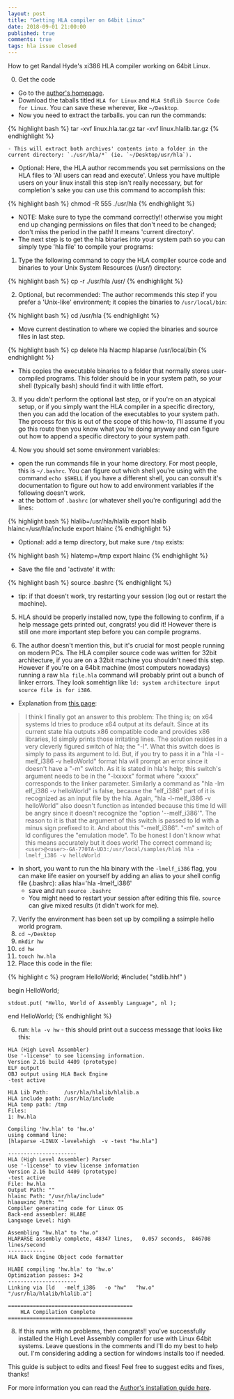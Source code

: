 ```yaml
---
layout: post
title: "Getting HLA compiler on 64bit Linux"
date: 2018-09-01 21:00:00
published: true
comments: true
tags: hla issue closed
---
```


How to get Randal Hyde's xi386 HLA compiler working on 64bit Linux.

0. Get the code
  - Go to the [author's homepage][hla-homepage].
  - Download the taballs titled `HLA for Linux` and `HLA Stdlib Source Code for Linux`. You can save these wherever, like `~/Desktop`.
  - Now you need to extract the tarballs. you can run the commands:
  
{% highlight bash %}
tar -xvf linux.hla.tar.gz
tar -xvf linux.hlalib.tar.gz
{% endhighlight %}

    - This will extract both archives' contents into a folder in the current directory: `./usr/hla/*` (ie. `~/Desktop/usr/hla`).
  - Optional: Here, the HLA author recommends you set permissions on the HLA files to 'All users can read and execute'. Unless you have multiple users on your linux install this step isn't really necessary, but for completion's sake you can use this command to accomplish this:
  
{% highlight bash %}
chmod -R 555 ./usr/hla
{% endhighlight %}

  - NOTE: Make sure to type the command correctly!! otherwise you might end up changing permissions on files that don't need to be changed; don't miss the period in the path! It means 'current directory'.  
  - The next step is to get the hla binaries into your system path so you can simply type 'hla file' to compile your programs:
  
1. Type the following command to copy the HLA compiler source code and binaries to your Unix System Resources (/usr/) directory:

{% highlight bash %}
cp -r ./usr/hla /usr/
{% endhighlight %}

2. Optional, but recommended: The author recommends this step if you prefer a 'Unix-like' environment; it copies the binaries to `/usr/local/bin`:
  
{% highlight bash %}
cd /usr/hla
{% endhighlight %}

  - Move current destination to where we copied the binaries and source files in last step.
    
{% highlight bash %}
cp delete hla hlacmp hlaparse /usr/local/bin
{% endhighlight %}

  - This copies the executable binaries to a folder that normally stores user-compiled programs. This folder should be in your system path, so your shell (typically bash) should find it with little effort.
  
3. If you didn't perform the optional last step, or if you're on an atypical setup, or if you simply want the HLA compiler in a specific directory, then you can add the location of the executables to your system path. The process for this is out of the scope of this how-to, I'll assume if you go this route then you know what you're doing anyway and can figure out how to append a specific directory to your system path.

4. Now you should set some environment variables:
  - open the run commands file in your home directory. For most people, this is `~/.bashrc`. You can figure out which shell you're using with the command `echo $SHELL` if you have a different shell, you can consult it's documentation to figure out how to add environment variables if the following doesn't work.
  - at the bottom of `.bashrc` (or whatever shell you're configuring) add the lines:
     
{% highlight bash %}
hlalib=/usr/hla/hlalib
export hlalib
hlainc=/usr/hla/include
export hlainc
{% endhighlight %}

  - Optional: add a temp directory, but make sure `/tmp` exists:
  
{% highlight bash %}
hlatemp=/tmp
export hlainc
{% endhighlight %}

  - Save the file and 'activate' it with:
     
{% highlight bash %}
source .bashrc
{% endhighlight %}
  - tip: if that doesn't work, try restarting your session (log out or restart the machine).
  
5. HLA should be properly installed now, type the following to confirm, if a help message gets printed out, congrats! you did it! However there is still one more important step before you can compile programs.

6. The author doesn't mention this, but it's crucial for most people running on modern PCs. The HLA compiler source code was written for 32bit architecture, if you are on a 32bit machine you shouldn't need this step. However if you're on a 64bit machine (most computers nowadays) running a raw `hla file.hla` command will probably print out a bunch of linker errors. They look somehtign like `ld: system architecture input source file is for i386`.
  - Explanation from [this page][64bit-hla]:
  >I think I finally got an answer to this problem:
  >The thing is; on x64 systems ld tries to produce x64 output at its default. Since at its current state hla outputs x86 compatible code and provides x86 libraries, ld simply prints those irritating lines.
  >The solution resides in a very cleverly figured switch of hla; the "-l". What this switch does is simply to pass its argument to ld. But, if you try to pass it in a "hla -l -melf_i386 -v helloWorld" format hla will prompt an error since it doesn't have a "-m" switch. As it is stated in hla's help; this switch's argument needs to be in the "-lxxxxx" format where "xxxxx" corresponds to the linker parameter. Similarly a command as "hla -lm elf_i386 -v helloWorld" is false, because the "elf_i386" part of it is recognized as an input file by the hla. Again, "hla -l-melf_i386 -v helloWorld" also doesn't function as intended because this time ld will be angry since it doesn't recognize the "option '--melf_i386'". The reason to it is that the argument of this switch is passed to ld with a minus sign prefixed to it.
  > And about this "-melf_i386". "-m" switch of ld configures the "emulation mode". To be honest I don't know what this means accurately but it does work!
  > The correct command is;
  > `<user>@<user>-GA-770TA-UD3:/usr/local/samples/hla$ hla -lmelf_i386 -v helloWorld`
  
  - In short, you want to run the hla binary  with the `-lmelf_i386` flag, you can make life easier on yourself by adding an alias to your shell config file (.bashrc):
    alias hla='hla -lmelf_i386'
    - save and run `source .bashrc`
    - You might need to restart your session after editing this file. `source` can give mixed results (it didn't work for me).
    
7. Verify the environment has been set up by compiling a ssimple hello world program. 
  1. `cd ~/Desktop`
  2. `mkdir hw`
  3. `cd hw`
  4. `touch hw.hla`
  5. Place this code in the file:
  
{% highlight c %}
program HelloWorld;
#include( "stdlib.hhf" )

begin HelloWorld;

    stdout.put( "Hello, World of Assembly Language", nl );

end HelloWorld;
{% endhighlight %}

  6. run: `hla -v hw`
    - this should print out a success message that looks like this:
    
```
HLA (High Level Assembler)
Use '-license' to see licensing information.
Version 2.16 build 4409 (prototype)
ELF output
OBJ output using HLA Back Engine
-test active

HLA Lib Path:     /usr/hla/hlalib/hlalib.a
HLA include path: /usr/hla/include
HLA temp path: /tmp
Files:
1: hw.hla

Compiling 'hw.hla' to 'hw.o'
using command line:
[hlaparse -LINUX -level=high  -v -test "hw.hla"]

----------------------
HLA (High Level Assembler) Parser
use '-license' to view license information
Version 2.16 build 4409 (prototype)
-test active
File: hw.hla
Output Path: ""
hlainc Path: "/usr/hla/include"
hlaauxinc Path: ""
Compiler generating code for Linux OS
Back-end assembler: HLABE
Language Level: high

Assembling "hw.hla" to "hw.o"
HLAPARSE assembly complete, 48347 lines,   0.057 seconds,  846708 lines/second
------------
HLA Back Engine Object code formatter

HLABE compiling 'hw.hla' to 'hw.o'
Optimization passes: 3+2
----------------------
Linking via [ld   -melf_i386   -o "hw"   "hw.o" "/usr/hla/hlalib/hlalib.a"]

========================================
    HLA Compilation Complete
========================================
```

8. If this runs with no problems, then congrats!! you've successfully installed the High Level Assembly compiler for use with Linux 64bit systems. Leave questions in the comments and I'll do my best to help out. I'm considering adding a section for windows installs too if needed.
    
This guide is subject to edits and fixes! Feel free to suggest edits and fixes, thanks!

For more information you can read the [Author's installation guide here][hla-homepage].
    
[hla-homepage]: http://www.plantation-productions.com/Webster/HighLevelAsm/LInuxDownload.html
[64bit-hla]: http://www.masmforum.com/board/index.php?PHPSESSID=8d46cd4ecb1688be429ab49694ec53e6&topic=17138.0;wap2
